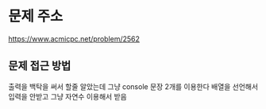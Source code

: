 # 문제 주소 
https://www.acmicpc.net/problem/2562

## 문제 접근 방법 
출력을 백탁을 써서 할줄 알았는데 그냥 console 문장 2개를 이용한다 배열을 선언해서 입력을 안받고 그냥 자연수 이용해서 받음 
